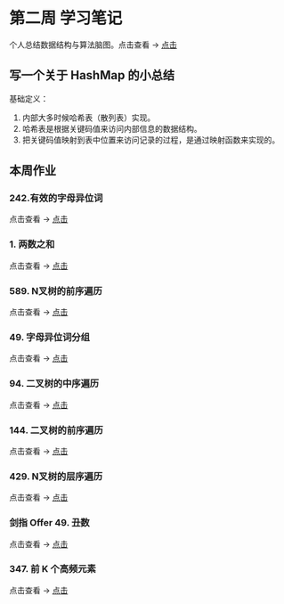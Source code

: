 # 第二周 学习笔记

个人总结数据结构与算法脑图。点击查看 -> [点击](https://mubu.com/doc/3MewKNWN19d#m)

## 写一个关于 HashMap 的小总结

基础定义：

1. 内部大多时候哈希表（散列表）实现。
2. 哈希表是根据关键码值来访问内部信息的数据结构。
3. 把关键码值映射到表中位置来访问记录的过程，是通过映射函数来实现的。

## 本周作业

### 242.有效的字母异位词

点击查看 -> [点击](./242.有效的字母异位词.java)

### 1. 两数之和

点击查看 -> [点击](./1.两数之和.java)

### 589. N叉树的前序遍历

点击查看 -> [点击](./589.n叉树的前序遍历.java)

### 49. 字母异位词分组

点击查看 -> [点击](./49.字母异位词分组.java)

### 94. 二叉树的中序遍历

点击查看 -> [点击](./94.二叉树的中序遍历.java)

### 144. 二叉树的前序遍历

点击查看 -> [点击](./144.二叉树的前序遍历.java)

### 429. N叉树的层序遍历

点击查看 -> [点击](./429.n叉树的层序遍历.java)

### 剑指 Offer 49. 丑数

点击查看 -> [点击](./丑数.java)

### 347. 前 K 个高频元素

点击查看 -> [点击](./347.前-k-个高频元素.java)